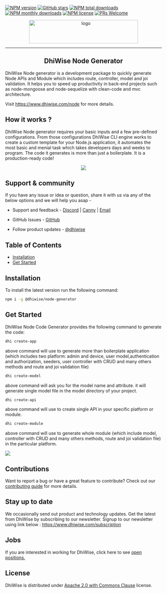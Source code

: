 
[![NPM version](https://img.shields.io/npm/v/@dhiwise/node-generator?style=flat-square&color=1e88e5)](https://www.npmjs.com/package/@dhiwise/node-generator)
[![GitHub stars](https://img.shields.io/github/stars/DhiWise/dhiwise-node-generator?style=flat-square&color=yellow)](https://github.com/DhiWise/dhiwise-node-generator)
[![NPM total downloads](https://img.shields.io/npm/dt/@dhiwise/node-generator.svg?style=flat-square)](https://npmcharts.com/compare/@dhiwise/node-generator?minimal=true)
[![NPM monthly downloads](https://img.shields.io/npm/dm/@dhiwise/node-generator.svg?style=flat-square&color=03a9f4)](https://npmcharts.com/compare/@dhiwise/node-generator?minimal=true)
[![NPM license](https://img.shields.io/npm/l/@dhiwise/node-generator?style=flat-square)](https://www.npmjs.com/package/@dhiwise/node-generator)
[![PRs Welcome](https://img.shields.io/badge/PRs-welcome-brightgreen.svg?style=flat-square&color=66bb6a)](https://github.com/DhiWise/dhiwise-node-generator/issues)

<p align="center">
<a href="https://github.com/DhiWise/dhiwise-node-generator">
<img height="75" width="350" src="https://development-dhvs.s3.ap-south-1.amazonaws.com/uploads/assets/Main-Logo.png" alt="logo" />
<hr/>
</a>
<h2 align="center">DhiWise Node Generator </h2>
<p align="center">

DhiWise Node generator is a development package to quickly generate Node APIs and Module which includes route, controller, model and joi validation. It helps you to speed up productivity in back-end projects such as node-mongoose and node-sequelize with clean-code and mvc architecture.

Visit https://www.dhiwise.com/node for more details.
<br />
  
## How it works ?

DhiWise Node generator requires your basic inputs and a few pre-defined configurations. From those configurations DhiWise CLI engine works to create a custom template for your Node.js application, it automates the most basic and menial task which takes developers days and weeks to program. The code it generates is more than just a boilerplate. It is a production-ready code!

<center><img src="https://development-dhvs.s3.ap-south-1.amazonaws.com/uploads/user-profile/HowItWorks.jpg"/></center>

## Support & community
If you have any issue or idea or question, share it with us via any of the below options and we will help you asap - 
<br/>

* Support and feedback - <a href="https://discord.com/invite/hTuNauNjyJ">Discord</a> | <a href="https://dhiwise.canny.io/">Canny</a> | <a href="http://help@gmail.com">Email</a>

* GitHub Issues - <a href="https://github.com/DhiWise/dhiwise-node-generator/issues">GitHub</a>

* Follow product updates - <a href="https://twitter.com/dhiwise">@dhiwise</a>

</p>

##  Table of Contents

* [Installation](#installation)
* [Get Started](#get-started)

##  Installation

To install the latest version run the following command:

```sh
npm i -g @dhiwise/node-generator
```

##  Get Started

DhiWise Node Code Generator provides the following command to generate the code:

```sh
dhi create-app
```
above command will use to generate more than boilerplate application (which includes two platform: admin and device,  user model,authentication and authorization, seeders, user controller with CRUD and many others methods and route and joi validation file)
<br />


```sh
dhi create-model
```

above command will ask you for the model name and attribute. it will generate single model file in the model directory of your project.
<br />

```sh
dhi create-api
```
above command will use to create single API in your specific platform or module.
<br />

```sh
dhi create-module
```
above command will use to generate whole module (which include model, controller with CRUD and many others methods, route and joi validation file) in the particular platform.
<br />

<img src="https://development-dhvs.s3.ap-south-1.amazonaws.com/uploads/user-profile/cli.gif" />

## Contributions
Want to report a bug or have a great feature to contribute? Check out our <a href="https://github.com/DhiWise/dhiwise-node-generator/blob/master/CONTRIBUTING.md">contributing guide</a> for more details.

## Stay up to date
We occasionally send out product and technology updates. Get the latest from DhiWise by subscribing to our newsletter. Signup to our newsletter using link below : 
https://www.dhiwise.com/subscription

## Jobs
If you are interested in working for DhiWise, click here to see <a href="https://dhiwise.zohorecruit.in/jobs/Careers/">open positions.</a>

## License
DhiWise is distributed under <a href="https://github.com/DhiWise/dhiwise-node-generator/blob/master/LICENSE">Apache 2.0 with Commons Clause</a> license.
